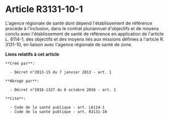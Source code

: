 # Article R3131-10-1

L'agence régionale de santé dont dépend l'établissement de référence procède à l'inclusion, dans le contrat pluriannuel
d'objectifs et de moyens conclu avec l'établissement de santé de référence en application de l'article L. 6114-1, des
objectifs et des moyens liés aux missions définies à l'article R. 3131-10, en liaison avec l'agence régionale de santé de
zone.

**Liens relatifs à cet article**

	**Créé par**:

	  - Décret n°2013-15 du 7 janvier 2013 - art. 1

	**Abrogé par**:

	  - Décret n°2016-1327 du 6 octobre 2016 - art. 1

	**Cite**:

	  - Code de la santé publique - art. L6114-1
	  - Code de la santé publique - art. R3131-10
